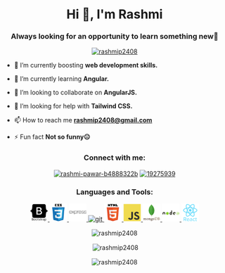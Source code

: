 <h1 align="center">Hi 👋, I'm Rashmi</h1>
<h3 align="center">Always looking for an opportunity to learn something new🎯</h3>

<p align="center"> <a href="https://github.com/ryo-ma/github-profile-trophy"><img src="https://github-profile-trophy.vercel.app/?username=rashmip2408" alt="rashmip2408" /></a> </p>

- 🔭 I’m currently boosting **web development skills.**

- 🌱 I’m currently learning **Angular.**

- 👯 I’m looking to collaborate on **AngularJS.**

- 🤝 I’m looking for help with **Tailwind CSS.**

- 📫 How to reach me **rashmip2408@gmail.com**

- ⚡ Fun fact **Not so funny😐**

<h3 align="center">Connect with me:</h3>
<p align="center">
<a href="https://linkedin.com/in/rashmi-pawar-b4888322b" target="blank"><img align="center" src="https://raw.githubusercontent.com/rahuldkjain/github-profile-readme-generator/master/src/images/icons/Social/linked-in-alt.svg" alt="rashmi-pawar-b4888322b" height="30" width="40" /></a>
<a href="https://stackoverflow.com/users/19275939" target="blank"><img align="center" src="https://raw.githubusercontent.com/rahuldkjain/github-profile-readme-generator/master/src/images/icons/Social/stack-overflow.svg" alt="19275939" height="30" width="40" /></a>
</p>

<h3 align="center">Languages and Tools:</h3>
<p align="center"> <a href="https://getbootstrap.com" target="_blank" rel="noreferrer"> <img src="https://raw.githubusercontent.com/devicons/devicon/master/icons/bootstrap/bootstrap-plain-wordmark.svg" alt="bootstrap" width="40" height="40"/> </a> <a href="https://www.w3schools.com/css/" target="_blank" rel="noreferrer"> <img src="https://raw.githubusercontent.com/devicons/devicon/master/icons/css3/css3-original-wordmark.svg" alt="css3" width="40" height="40"/> </a> <a href="https://expressjs.com" target="_blank" rel="noreferrer"> <img src="https://raw.githubusercontent.com/devicons/devicon/master/icons/express/express-original-wordmark.svg" alt="express" width="40" height="40"/> </a> <a href="https://git-scm.com/" target="_blank" rel="noreferrer"> <img src="https://www.vectorlogo.zone/logos/git-scm/git-scm-icon.svg" alt="git" width="40" height="40"/> </a> <a href="https://www.w3.org/html/" target="_blank" rel="noreferrer"> <img src="https://raw.githubusercontent.com/devicons/devicon/master/icons/html5/html5-original-wordmark.svg" alt="html5" width="40" height="40"/> </a> <a href="https://developer.mozilla.org/en-US/docs/Web/JavaScript" target="_blank" rel="noreferrer"> <img src="https://raw.githubusercontent.com/devicons/devicon/master/icons/javascript/javascript-original.svg" alt="javascript" width="40" height="40"/> </a> <a href="https://www.mongodb.com/" target="_blank" rel="noreferrer"> <img src="https://raw.githubusercontent.com/devicons/devicon/master/icons/mongodb/mongodb-original-wordmark.svg" alt="mongodb" width="40" height="40"/> </a> <a href="https://nodejs.org" target="_blank" rel="noreferrer"> <img src="https://raw.githubusercontent.com/devicons/devicon/master/icons/nodejs/nodejs-original-wordmark.svg" alt="nodejs" width="40" height="40"/> </a> <a href="https://reactjs.org/" target="_blank" rel="noreferrer"> <img src="https://raw.githubusercontent.com/devicons/devicon/master/icons/react/react-original-wordmark.svg" alt="react" width="40" height="40"/> </a> </p>


<p align="center"><img align="center" src="https://github-readme-stats.vercel.app/api/top-langs?username=rashmip2408&show_icons=true&locale=en&layout=compact" alt="rashmip2408" /></p>

<p align="center">&nbsp;<img align="center" src="https://github-readme-stats.vercel.app/api?username=rashmip2408&show_icons=true&locale=en" alt="rashmip2408" /></p>

<p align="center"><img align="center" src="https://github-readme-streak-stats.herokuapp.com/?user=rashmip2408&" alt="rashmip2408" /></p>
